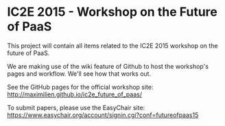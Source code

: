IC2E 2015 - Workshop on the Future of PaaS
==========================================

This project will contain all items related to the IC2E 2015 workshop on the future of PaaS.

We are making use of the wiki feature of Github to host the workshop's pages and workflow.  We'll see how that works out.

See the GitHub pages for the official workshop site: http://maximilien.github.io/ic2e_future_of_paas/

To submit papers, please use the EasyChair site: https://www.easychair.org/account/signin.cgi?conf=futureofpaas15
